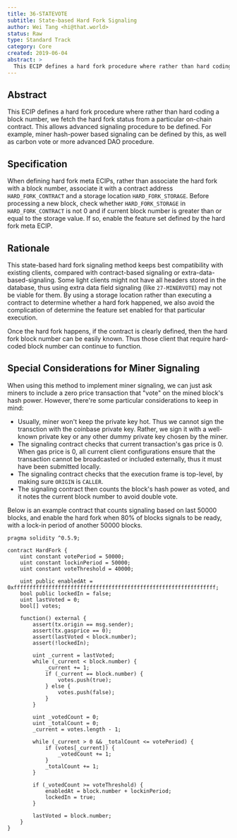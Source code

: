 ```yaml
---
title: 36-STATEVOTE
subtitle: State-based Hard Fork Signaling
author: Wei Tang <hi@that.world>
status: Raw
type: Standard Track
category: Core
created: 2019-06-04
abstract: >
  This ECIP defines a hard fork procedure where rather than hard coding a block number, we fetch the hard fork status from a particular on-chain contract.
---
```


## Abstract

This ECIP defines a hard fork procedure where rather than hard coding a block number, we fetch the hard fork status from a particular on-chain contract. This allows advanced signaling procedure to be defined. For example, miner hash-power based signaling can be defined by this, as well as carbon vote or more advanced DAO procedure.

## Specification

When defining hard fork meta ECIPs, rather than associate the hard fork with a block number, associate it with a contract address `HARD_FORK_CONTRACT` and a storage location `HARD_FORK_STORAGE`. Before processing a new block, check whether `HARD_FORK_STORAGE` in `HARD_FORK_CONTRACT` is not 0 and if current block number is greater than or equal to the storage value. If so, enable the feature set defined by the hard fork meta ECIP.

## Rationale

This state-based hard fork signaling method keeps best compatibility with existing clients, compared with contract-based signaling or extra-data-based-signaling. Some light clients might not have all headers stored in the database, thus using extra data field signaling (like `27-MINERVOTE`) may not be viable for them. By using a storage location rather than executing a contract to determine whether a hard fork happened, we also avoid the complication of determine the feature set enabled for that particular execution.

Once the hard fork happens, if the contract is clearly defined, then the hard fork block number can be easily known. Thus those client that require hard-coded block number can continue to function.

## Special Considerations for Miner Signaling

When using this method to implement miner signaling, we can just ask miners to include a zero price transaction that "vote" on the mined block's hash power. However, there're some particular considerations to keep in mind:

* Usually, miner won't keep the private key hot. Thus we cannot sign the transction with the coinbase private key. Rather, we sign it with a well-known private key or any other dummy private key chosen by the miner.
* The signaling contract checks that current transaction's gas price is 0. When gas price is 0, all current client configurations ensure that the transaction cannot be broadcasted or included externally, thus it must have been submitted locally.
* The signaling contract checks that the execution frame is top-level, by making sure `ORIGIN` is `CALLER`.
* The signaling contract then counts the block's hash power as voted, and it notes the current block number to avoid double vote.

Below is an example contract that counts signaling based on last 50000 blocks, and enable the hard fork when 80% of blocks signals to be ready, with a lock-in period of another 50000 blocks.

```
pragma solidity ^0.5.9;

contract HardFork {
    uint constant votePeriod = 50000;
    uint constant lockinPeriod = 50000;
    uint constant voteThreshold = 40000;
    
    uint public enabledAt = 0xffffffffffffffffffffffffffffffffffffffffffffffffffffffffffffffff;
    bool public lockedIn = false;
    uint lastVoted = 0;
    bool[] votes;
    
    function() external {
        assert(tx.origin == msg.sender);
        assert(tx.gasprice == 0);
        assert(lastVoted < block.number);
        assert(!lockedIn);
        
        uint _current = lastVoted;
        while (_current < block.number) {
            _current += 1;
            if (_current == block.number) {
                votes.push(true);
            } else {
                votes.push(false);
            }
        }
        
        uint _votedCount = 0;
        uint _totalCount = 0;
        _current = votes.length - 1;
        
        while (_current > 0 && _totalCount <= votePeriod) {
            if (votes[_current]) {
                _votedCount += 1;
            }
            _totalCount += 1;
        }
        
        if (_votedCount >= voteThreshold) {
            enabledAt = block.number + lockinPeriod;
            lockedIn = true;
        }
        
        lastVoted = block.number;
    }
}
```
